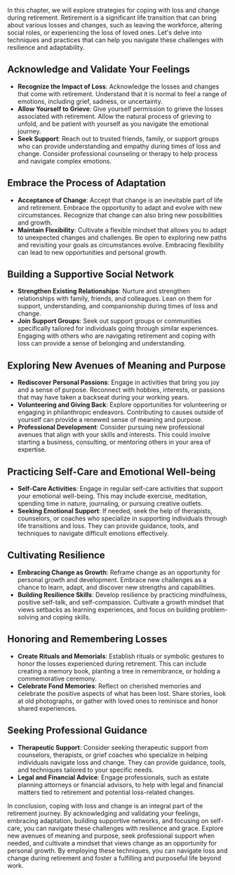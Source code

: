 
In this chapter, we will explore strategies for coping with loss and change during retirement. Retirement is a significant life transition that can bring about various losses and changes, such as leaving the workforce, altering social roles, or experiencing the loss of loved ones. Let's delve into techniques and practices that can help you navigate these challenges with resilience and adaptability.

Acknowledge and Validate Your Feelings
--------------------------------------

* **Recognize the Impact of Loss**: Acknowledge the losses and changes that come with retirement. Understand that it is normal to feel a range of emotions, including grief, sadness, or uncertainty.
* **Allow Yourself to Grieve**: Give yourself permission to grieve the losses associated with retirement. Allow the natural process of grieving to unfold, and be patient with yourself as you navigate the emotional journey.
* **Seek Support**: Reach out to trusted friends, family, or support groups who can provide understanding and empathy during times of loss and change. Consider professional counseling or therapy to help process and navigate complex emotions.

Embrace the Process of Adaptation
---------------------------------

* **Acceptance of Change**: Accept that change is an inevitable part of life and retirement. Embrace the opportunity to adapt and evolve with new circumstances. Recognize that change can also bring new possibilities and growth.
* **Maintain Flexibility**: Cultivate a flexible mindset that allows you to adapt to unexpected changes and challenges. Be open to exploring new paths and revisiting your goals as circumstances evolve. Embracing flexibility can lead to new opportunities and personal growth.

Building a Supportive Social Network
------------------------------------

* **Strengthen Existing Relationships**: Nurture and strengthen relationships with family, friends, and colleagues. Lean on them for support, understanding, and companionship during times of loss and change.
* **Join Support Groups**: Seek out support groups or communities specifically tailored for individuals going through similar experiences. Engaging with others who are navigating retirement and coping with loss can provide a sense of belonging and understanding.

Exploring New Avenues of Meaning and Purpose
--------------------------------------------

* **Rediscover Personal Passions**: Engage in activities that bring you joy and a sense of purpose. Reconnect with hobbies, interests, or passions that may have taken a backseat during your working years.
* **Volunteering and Giving Back**: Explore opportunities for volunteering or engaging in philanthropic endeavors. Contributing to causes outside of yourself can provide a renewed sense of meaning and purpose.
* **Professional Development**: Consider pursuing new professional avenues that align with your skills and interests. This could involve starting a business, consulting, or mentoring others in your area of expertise.

Practicing Self-Care and Emotional Well-being
---------------------------------------------

* **Self-Care Activities**: Engage in regular self-care activities that support your emotional well-being. This may include exercise, meditation, spending time in nature, journaling, or pursuing creative outlets.
* **Seeking Emotional Support**: If needed, seek the help of therapists, counselors, or coaches who specialize in supporting individuals through life transitions and loss. They can provide guidance, tools, and techniques to navigate difficult emotions effectively.

Cultivating Resilience
----------------------

* **Embracing Change as Growth**: Reframe change as an opportunity for personal growth and development. Embrace new challenges as a chance to learn, adapt, and discover new strengths and capabilities.
* **Building Resilience Skills**: Develop resilience by practicing mindfulness, positive self-talk, and self-compassion. Cultivate a growth mindset that views setbacks as learning experiences, and focus on building problem-solving and coping skills.

Honoring and Remembering Losses
-------------------------------

* **Create Rituals and Memorials**: Establish rituals or symbolic gestures to honor the losses experienced during retirement. This can include creating a memory book, planting a tree in remembrance, or holding a commemorative ceremony.
* **Celebrate Fond Memories**: Reflect on cherished memories and celebrate the positive aspects of what has been lost. Share stories, look at old photographs, or gather with loved ones to reminisce and honor shared experiences.

Seeking Professional Guidance
-----------------------------

* **Therapeutic Support**: Consider seeking therapeutic support from counselors, therapists, or grief coaches who specialize in helping individuals navigate loss and change. They can provide guidance, tools, and techniques tailored to your specific needs.
* **Legal and Financial Advice**: Engage professionals, such as estate planning attorneys or financial advisors, to help with legal and financial matters tied to retirement and potential loss-related changes.

In conclusion, coping with loss and change is an integral part of the retirement journey. By acknowledging and validating your feelings, embracing adaptation, building supportive networks, and focusing on self-care, you can navigate these challenges with resilience and grace. Explore new avenues of meaning and purpose, seek professional support when needed, and cultivate a mindset that views change as an opportunity for personal growth. By employing these techniques, you can navigate loss and change during retirement and foster a fulfilling and purposeful life beyond work.
